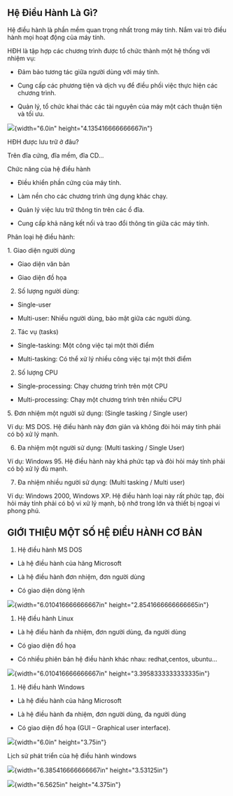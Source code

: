 ## Hệ Điều Hành Là Gì?

Hệ điều hành là phần mềm quan trọng nhất trong máy tính. Nắm vai trò
điều hành mọi hoạt động của máy tính.

HĐH là tập hợp các chương trình được tổ chức thành một hệ thống với
nhiệm vụ:

- Đảm bảo tương tác giữa người dùng với máy tính.

- Cung cấp các phương tiện và dịch vụ để điều phối việc thực hiện các
chương trình.

- Quản lý, tổ chức khai thác các tài nguyên của máy một cách thuận
tiện và tối ưu.

![](media/image1.png){width="6.0in"
height="4.135416666666667in"}

HĐH được lưu trữ ở đâu?

Trên đĩa cứng, đĩa mềm, đĩa CD…

Chức năng của hệ điều hành

- Điều khiển phần cứng của máy tính.

- Làm nền cho các chương trình ứng dụng khác chạy.

- Quản lý việc lưu trữ thông tin trên các ổ đĩa.

- Cung cấp khả năng kết nối và trao đổi thông tin giữa các máy tính.

Phân loại hệ điều hành:

1\. Giao diện người dùng

- Giao diện văn bản

- Giao diện đồ họa

2.  Số lượng người dùng:

- Single-user

- Multi-user: Nhiều người dùng, bảo mật giữa các người dùng.

2.  Tác vụ (tasks)

- Single-tasking: Một công việc tại một thời điểm

- Multi-tasking: Có thể xử lý nhiều công việc tại một thời điểm

2.  Số lượng CPU

- Single-processing: Chạy chương trình trên một CPU

- Multi-processing: Chạy một chương trình trên nhiều CPU

5\. Đơn nhiệm một người sử dụng: (Single tasking / Single user)

Ví dụ: MS DOS. Hệ điều hành này đơn giản và không đòi hỏi máy tính phải
có bộ xử lý mạnh.

6.  Đa nhiệm một người sử dụng: (Multi tasking / Single User)

Ví dụ: Windows 95. Hệ điều hành này khá phức tạp và đòi hỏi máy tính
phải có bộ xử lý đủ mạnh.

7.  Đa nhiệm nhiều người sử dụng: (Multi tasking / Multi user)

Ví dụ: Windows 2000, Windows XP. Hệ điều hành loại này rất phức tạp, đòi
hỏi máy tính phải có bộ vi xử lý mạnh, bộ nhớ trong lớn và thiết bị
ngoại vi phong phú.

## GIỚI THIỆU MỘT SỐ HỆ ĐIỀU HÀNH CƠ BẢN

1.  Hệ điều hành MS DOS

- Là hệ điều hành của hãng Microsoft

- Là hệ điều hành đơn nhiệm, đơn người dùng

- Có giao diện dòng lệnh

![](media/image2.png){width="6.010416666666667in"
height="2.8541666666666665in"}

1.  Hệ điều hành Linux

- Là hệ điều hành đa nhiệm, đơn người dùng, đa người dùng

- Có giao diện đồ họa

- Có nhiều phiên bản hệ điều hành khác nhau: redhat,centos, ubuntu...

![](media/image3.png){width="6.010416666666667in"
height="3.3958333333333335in"}

1.  Hệ điều hành Windows

- Là hệ điều hành của hãng Microsoft

- Là hệ điều hành đa nhiệm, đơn người dùng, đa người dùng

- Có giao diện đồ họa (GUI – Graphical user interface).

![](media/image4.png){width="6.0in"
height="3.75in"}

Lịch sử phát triển của hệ điều hành windows

![](media/image5.jpeg){width="6.385416666666667in"
height="3.53125in"}

![](media/image6.jpeg){width="6.5625in"
height="4.375in"}

